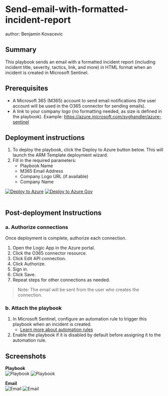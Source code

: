 # Send-email-with-formatted-incident-report

author: Benjamin Kovacevic

## Summary
This playbook sends an email with a formatted incident report (including incident title, severity, tactics, link, and more) in HTML format when an incident is created in Microsoft Sentinel.

## Prerequisites
- A Microsoft 365 (M365) account to send email notifications (the user account will be used in the O365 connector for sending emails).
- A link to your company logo (no formatting needed, as size is defined in the playbook). Example: https://azure.microsoft.com/svghandler/azure-sentinel

## Deployment instructions

1. To deploy the playbook, click the Deploy to Azure button below. This will launch the ARM Template deployment wizard.
2. Fill in the required parameters:
    - Playbook Name
    - M365 Email Address
    - Company Logo URL (if available)
    - Company Name

[![Deploy to Azure](https://aka.ms/deploytoazurebutton)](https://portal.azure.com/#create/Microsoft.Template/uri/https%3A%2F%2Fraw.githubusercontent.com%2FAzure%2FAzure-Sentinel%2Fmaster%2FSolutions%2FSentinelSOARessentials%2FPlaybooks%2FSend-email-with-formatted-incident-report%2Fazuredeploy.json)
[![Deploy to Azure Gov](https://aka.ms/deploytoazuregovbutton)](https://portal.azure.us/#create/Microsoft.Template/uri/https%3A%2F%2Fraw.githubusercontent.com%2FAzure%2FAzure-Sentinel%2Fmaster%2FSolutions%2FSentinelSOARessentials%2FPlaybooks%2FSend-email-with-formatted-incident-report%2Fazuredeploy.json)
<br><br>

## Post-deployment Instructions

### a. Authorize connections
Once deployment is complete, authorize each connection.

1. Open the Logic App in the Azure portal.
2. Click the O365 connector resource.
3. Click Edit API connection.
4. Click Authorize.
5. Sign in.
6. Click Save.
7. Repeat steps for other connections as needed.

> Note: The email will be sent from the user who creates the connection.

### b. Attach the playbook
1. In Microsoft Sentinel, configure an automation rule to trigger this playbook when an incident is created.
   - [Learn more about automation rules](https://docs.microsoft.com/azure/sentinel/automate-incident-handling-with-automation-rules#creating-and-managing-automation-rules)
2. Enable the playbook if it is disabled by default before assigning it to the automation rule.

## Screenshots

**Playbook**<br>
![Playbook](./images/LightPlaybook_Send-email-with-formatted-incident-report.png)
![Playbook](./images/DarkPlaybook_Send-email-with-formatted-incident-report.png)

**Email**<br>
![Email](./images/LightEmail_Send-email-with-formatted-incident-report.png)
![Email](./images/DarkEmail_Send-email-with-formatted-incident-report.png)
